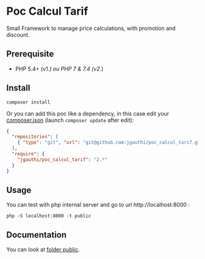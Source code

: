 # Poc Calcul Tarif
Small Framework to manage price calculations, with promotion and discount.

## Prerequisite

* PHP 5.4+ (v1.*) ou PHP 7 & 7.4 (v2.*)

## Install
`composer install`

Or you can add this poc like a dependency, in this case edit your [composer.json](https://getcomposer.org) (launch `composer update` after edit):
```json
{
  "repositories": [
    { "type": "git", "url": "git@github.com:jgauthi/poc_calcul_tarif.git" }
  ],
  "require": {
    "jgauthi/poc_calcul_tarif": "2.*"
  }
}
```

## Usage
You can test with php internal server and go to url http://localhost:8000 :

```shell script
php -S localhost:8000 -t public
```


## Documentation
You can look at [folder public](https://github.com/jgauthi/poc_calcul_tarif/tree/master/public).

